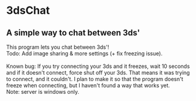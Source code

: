 # 3dsChat
## A simple way to chat between 3ds'
This program lets you chat between 3ds'! <br/>
Todo: Add image sharing & more settings (+ fix freezing issue).<br/><br>
Known bug: If you try connecting your 3ds and it freezes, wait 10 seconds and if it doesn't connect, force shut off your 3ds. That means it was trying to connect, and it couldn't. I plan to make it so that the program doesn't freeze when connecting, but I haven't found a way that works yet.<br/>
Note: server is windows only.<br/>